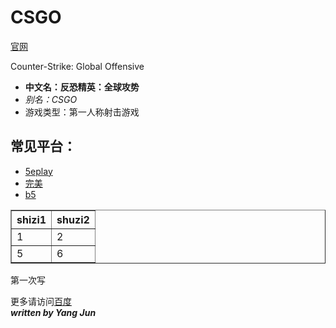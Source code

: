 <html>
<head>
    <title>changshi</title>
    <meta charset="UTF-8" name="Yang Jun">
</head>
<body>
    <h1>CSGO</h1>
    <a href="https://www.csgo.com.cn">官网</a>
    <p>Counter-Strike: Global Offensive</p>
    <ul>
        <b>
            <li>中文名：反恐精英：全球攻势</li>
        </b>
        <i>
            <li>别名：CSGO</li>
        </i>
        <li>游戏类型：第一人称射击游戏</li>
    </ul>
    <h2>常见平台：</h2>
    <ul>
        <li><a href="https://arena.5eplay.com/download">5eplay</a></li>
        <li><a href="https://pvp.wanmei.com/">完美</a></li>
        <li><a href="https://www.b5.plus/">b5</a></li>
    </ul>
    <table border="1">
        <tr>
            <th>shizi1</th>
            <th>shuzi2</th>
        </tr>
        <tr>
            <td>1</td>
            <td>2</td>
        </tr>
        <tr>
            <td>5</td>
            <td>6</td>
        </tr>
    </table>
    <p>第一次写</p>
    更多请访问<a href="https://www.baidu.com">百度</a>
    <address><strong> written by Yang Jun</strong> </address>
</body>
</html>
